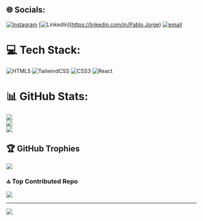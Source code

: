 
## 🌐 Socials:
[![Instagram](https://img.shields.io/badge/Instagram-%23E4405F.svg?logo=Instagram&logoColor=white)](https://instagram.com/Santosscx_) [![LinkedIn](https://img.shields.io/badge/LinkedIn-%230077B5.svg?logo=linkedin&logoColor=white)]([https://linkedin.com/in/Pablo Jorge](https://www.linkedin.com/in/pablo-jorge07/)) [![email](https://img.shields.io/badge/Email-D14836?logo=gmail&logoColor=white)](mailto:pablodosantos2007@gmail.com) 

# 💻 Tech Stack:
![HTML5](https://img.shields.io/badge/html5-%23E34F26.svg?style=for-the-badge&logo=html5&logoColor=white) ![TailwindCSS](https://img.shields.io/badge/tailwindcss-%2338B2AC.svg?style=for-the-badge&logo=tailwind-css&logoColor=white) ![CSS3](https://img.shields.io/badge/css3-%231572B6.svg?style=for-the-badge&logo=css3&logoColor=white) ![React](https://img.shields.io/badge/react-%2320232a.svg?style=for-the-badge&logo=react&logoColor=%2361DAFB)
# 📊 GitHub Stats:
![](https://github-readme-stats.vercel.app/api?username=PabloJDev&theme=dark&hide_border=false&include_all_commits=true&count_private=true)<br/>
![](https://nirzak-streak-stats.vercel.app/?user=PabloJDev&theme=dark&hide_border=false)<br/>
![](https://github-readme-stats.vercel.app/api/top-langs/?username=PabloJDev&theme=dark&hide_border=false&include_all_commits=true&count_private=true&layout=compact)

## 🏆 GitHub Trophies
![](https://github-profile-trophy.vercel.app/?username=PabloJDev&theme=radical&no-frame=false&no-bg=false&margin-w=4)

### 🔝 Top Contributed Repo
![](https://github-contributor-stats.vercel.app/api?username=PabloJDev&limit=5&theme=dark&combine_all_yearly_contributions=true)

---
[![](https://visitcount.itsvg.in/api?id=PabloJDev&icon=0&color=0)](https://visitcount.itsvg.in)

<!-- Proudly created with GPRM ( https://gprm.itsvg.in ) -->

